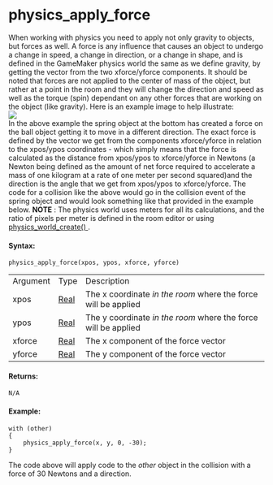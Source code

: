 # physics_apply_force

When working with physics you need to apply not only gravity to objects,
but forces as well. A force is any influence that causes an object to
undergo a change in speed, a change in direction, or a change in shape,
and is defined in the GameMaker physics world the same as we define
gravity, by getting the vector from the two xforce/yforce components. It
should be noted that forces are not applied to the center of mass of the
object, but rather at a point in the room and they will change the
direction and speed as well as the torque (spin) dependant on any other
forces that are working on the object (like gravity). Here is an example
image to help illustrate:  
![](https://gms.magecorn.com/Manual/assets/Images/Scripting_Reference/GML/Reference/Physics/physics_apply_force_image.png)  
In the above example the spring object at the bottom has created a force
on the ball object getting it to move in a different direction. The
exact force is defined by the vector we get from the components
xforce/yforce in relation to the xpos/ypos coordinates - which simply
means that the force is calculated as the distance from xpos/ypos to
xforce/yforce in Newtons (a Newton being defined as the amount of net
force required to accelerate a mass of one kilogram at a rate of one
meter per second squared)and the direction is the angle that we get from
xpos/ypos to xforce/yforce. The code for a collision like the above
would go in the collision event of the spring object and would look
something like that provided in the example below. **NOTE** : The
physics world uses meters for all its calculations, and the ratio of
pixels per meter is defined in the room editor or using [
physics_world_create() ](../The_Physics_World/physics_world_create)
.

#### Syntax:

``` gml
physics_apply_force(xpos, ypos, xforce, yforce)
```

|          |                                                                         |                                                                |
|----------|-------------------------------------------------------------------------|----------------------------------------------------------------|
| Argument | Type                                                                    | Description                                                    |
| xpos     |  [Real](../../../../../GameMaker_Language/GML_Overview/Data_Types)  | The x coordinate *in the room* where the force will be applied |
| ypos     |  [Real](../../../../../GameMaker_Language/GML_Overview/Data_Types)  | The y coordinate *in the room* where the force will be applied |
| xforce   |  [Real](../../../../../GameMaker_Language/GML_Overview/Data_Types)  | The x component of the force vector                            |
| yforce   |  [Real](../../../../../GameMaker_Language/GML_Overview/Data_Types)  | The y component of the force vector                            |

#### Returns:

``` gml
N/A
```

#### Example:

``` gml
with (other)
{
    physics_apply_force(x, y, 0, -30);
}
```

The code above will apply code to the *other* object in the collision
with a force of 30 Newtons and a direction.
